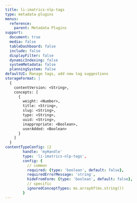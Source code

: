 ```yaml
---
title: li-imatrics-nlp-tags
type: metadata-plugins
menus:
  reference:
    parent: Metadata Plugins
support:
  document: true
  media: false
  tableDashboard: false
  include: false
  displayFilter: false
  dynamicIndexing: false
  systemMetadata: false
  planningSystem: false
defaultUI: Manage tags, add new tag suggestions
storageFormat: |
  {
    contentVersion: <String>,
    concepts: [
      {
        weight: <Number>,
        title: <String>,
        slug: <String>,
        type: <String>,
        uuid: <String>,
        inappropriate: <Boolean>,
        userAdded: <Boolean>
      }
    ]
  }
contentTypeConfig: |2
        handle: 'myHandle'
        type: 'li-imatrics-nlp-tags',
        config: {
          // common
          required: {type: 'boolean', default: false},
          requiredErrorMessage: 'string',
          hideFromForm: {type: 'boolean', default: false},
          // specific
          ignoredConceptTypes: ms.arrayOf(ms.string())
        }
---
```

